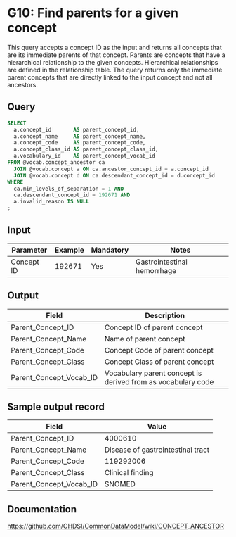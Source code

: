 <!---
Group:general
Name:G10 Find parents for a given concept
Author:Patrick Ryan
CDM Version: 5.3
-->

# G10: Find parents for a given concept

This query accepts a concept ID as the input and returns all concepts that are its immediate parents of that concept. Parents are concepts that have a hierarchical relationship to the given concepts. Hierarchical relationships are defined in the relationship table.
The query returns only the immediate parent concepts that are directly linked to the input concept and not all ancestors.

## Query
```sql
SELECT
  a.concept_id       AS parent_concept_id,
  a.concept_name     AS parent_concept_name,
  a.concept_code     AS parent_concept_code,
  a.concept_class_id AS parent_concept_class_id,
  a.vocabulary_id    AS parent_concept_vocab_id
FROM @vocab.concept_ancestor ca
  JOIN @vocab.concept a ON ca.ancestor_concept_id = a.concept_id
  JOIN @vocab.concept d ON ca.descendant_concept_id = d.concept_id
WHERE 
  ca.min_levels_of_separation = 1 AND
  ca.descendant_concept_id = 192671 AND
  a.invalid_reason IS NULL
;
```
## Input

|  Parameter |  Example |  Mandatory |  Notes |
| --- | --- | --- | --- |
|  Concept ID |  192671 |  Yes | Gastrointestinal hemorrhage |

## Output

|  Field |  Description |
| --- | --- |
|  Parent_Concept_ID |  Concept ID of parent concept |
|  Parent_Concept_Name |  Name of parent concept |
|  Parent_Concept_Code |  Concept Code of parent concept |
|  Parent_Concept_Class |  Concept Class of parent concept |
|  Parent_Concept_Vocab_ID |  Vocabulary parent concept is derived from as vocabulary code |

## Sample output record

|  Field |  Value |
| --- | --- |
|  Parent_Concept_ID |  4000610 |
|  Parent_Concept_Name |  Disease of gastrointestinal tract |
|  Parent_Concept_Code |  119292006 |
|  Parent_Concept_Class |  Clinical finding |
|  Parent_Concept_Vocab_ID |  SNOMED |

## Documentation
https://github.com/OHDSI/CommonDataModel/wiki/CONCEPT_ANCESTOR

